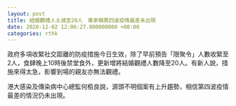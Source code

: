 ```yaml
---
layout: post
title: 結婚觀禮人士減至20人　專家稱第四波疫情最差未出現
date: 2020-12-02 12:06:27.000000000 +08:00
categories: rthk
---
```


政府多項收緊社交距離的防疫措施今日生效，除了早前預告「限聚令」人數收緊至2人，食肆晚上10時後禁堂食外，更新增將結婚觀禮人數降至20人。有新人說，措施來得太急，影響到場的親友亦無法觀禮。

港大感染及傳染病中心總監何栢良說，源頭不明個案有上升趨勢，相信第四波疫情最差的情況仍未出現。

